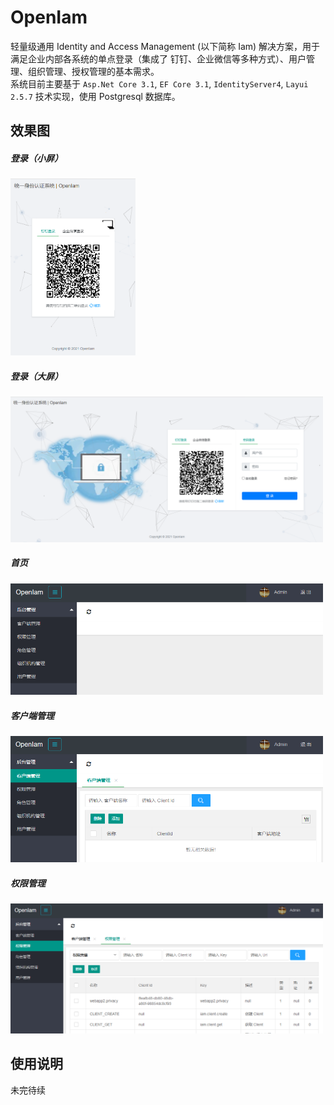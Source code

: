 # OpenIam
轻量级通用 Identity and Access Management (以下简称 Iam) 解决方案，用于满足企业内部各系统的单点登录（集成了 钉钉、企业微信等多种方式）、用户管理、组织管理、授权管理的基本需求。    
系统目前主要基于 `Asp.Net Core 3.1`, `EF Core 3.1`, `IdentityServer4`, `Layui 2.5.7` 技术实现，使用 Postgresql 数据库。

## 效果图
##### 登录（小屏）
<img src="./Docs/smallScreen.png" width="200" ></img>

##### 登录（大屏）
<img src="./Docs/largeScreen.png" width="500" ></img>

##### 首页
<img src="./Docs/index.png" width="500" ></img>

##### 客户端管理
<img src="./Docs/client.png" width="500" ></img>

##### 权限管理
<img src="./Docs/permission.png" width="500" ></img>

## 使用说明
未完待续
